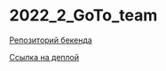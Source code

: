 # 2022_2_GoTo_team

[Репозиторий бекенда](https://github.com/go-park-mail-ru/2022_2_GoTo_team/tree/backend-api)

[Ссылка на деплой](http://95.163.213.142:8081/)
